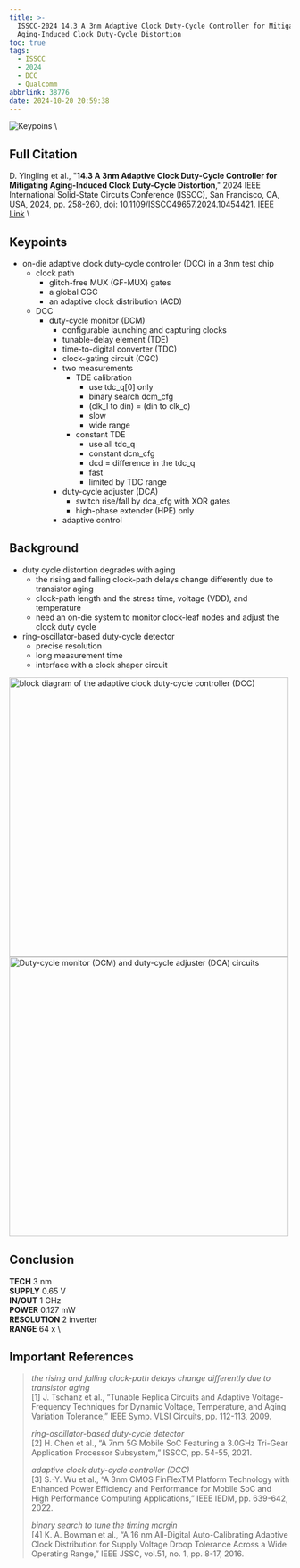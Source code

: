 ```yaml
---
title: >-
  ISSCC-2024 14.3 A 3nm Adaptive Clock Duty-Cycle Controller for Mitigating
  Aging-Induced Clock Duty-Cycle Distortion
toc: true
tags:
  - ISSCC
  - 2024
  - DCC
  - Qualcomm
abbrlink: 38776
date: 2024-10-20 20:59:38
---
```


![Keypoins](https://s21.ax1x.com/2024/10/20/pAaUoGT.png) \

## Full Citation

D. Yingling et al., "**14.3 A 3nm Adaptive Clock Duty-Cycle Controller for Mitigating Aging-Induced Clock Duty-Cycle Distortion**," 2024 IEEE International Solid-State Circuits Conference (ISSCC), San Francisco, CA, USA, 2024, pp. 258-260, doi: 10.1109/ISSCC49657.2024.10454421.
[IEEE Link](https://ieeexplore.ieee.org/document/10454421) \

## Keypoints

- on-die adaptive clock duty-cycle controller (DCC) in a 3nm test chip
  - clock path
    - glitch-free MUX (GF-MUX) gates
    - a global CGC
    - an adaptive clock distribution (ACD)
  - DCC
    - duty-cycle monitor (DCM)
      - configurable launching and capturing clocks
      - tunable-delay element (TDE)
      - time-to-digital converter (TDC)
      - clock-gating circuit (CGC)
      - two measurements
        - TDE calibration
          - use tdc_q[0] only
          - binary search dcm_cfg
          - (clk_l to din)  =  (din to clk_c)
          - slow
          - wide range
        - constant TDE
          - use all tdc_q
          - constant dcm_cfg
          - dcd = difference in the tdc_q
          - fast
          - limited by TDC range
      - duty-cycle adjuster (DCA)
        - switch rise/fall by dca_cfg with XOR gates
        - high-phase extender (HPE) only
      - adaptive control

## Background

- duty cycle distortion degrades with aging
  - the rising and falling clock-path delays change differently due to transistor aging
  - clock-path length and the stress time, voltage (VDD), and temperature
  - need an on-die system to monitor clock-leaf nodes and adjust the clock duty cycle
- ring-oscillator-based duty-cycle detector
  - precise resolution
  - long measurement time
  - interface with a clock shaper circuit

<img src="https://s21.ax1x.com/2024/10/20/pAaUIiV.png" width = "500" alt="block diagram of the adaptive clock duty-cycle controller (DCC)" align=center />

<img src="https://s21.ax1x.com/2024/10/20/pAaU4I0.png" width = "500" alt="Duty-cycle monitor (DCM) and duty-cycle adjuster (DCA) circuits" align=center />

## Conclusion

**TECH**  3 nm \
**SUPPLY**  0.65 V \
**IN/OUT**  1 GHz \
**POWER**  0.127 mW \
**RESOLUTION**  2 inverter \
**RANGE**  64 x \

## Important References

> *the rising and falling clock-path delays change differently due to transistor aging* \
> [1] J. Tschanz et al., “Tunable Replica Circuits and Adaptive Voltage-Frequency Techniques for Dynamic Voltage, Temperature, and Aging Variation Tolerance,” IEEE Symp. VLSI Circuits, pp. 112-113, 2009.
> 
> *ring-oscillator-based duty-cycle detector* \
> [2] H. Chen et al., “A 7nm 5G Mobile SoC Featuring a 3.0GHz Tri-Gear Application Processor Subsystem,” ISSCC, pp. 54-55, 2021.
> 
> *adaptive clock duty-cycle controller (DCC)* \
> [3] S.-Y. Wu et al., “A 3nm CMOS FinFlexTM Platform Technology with Enhanced Power Efficiency and Performance for Mobile SoC and High Performance Computing Applications,” IEEE IEDM, pp. 639-642, 2022.
> 
> *binary search to tune the timing margin* \
> [4] K. A. Bowman et al., “A 16 nm All-Digital Auto-Calibrating Adaptive Clock Distribution for Supply Voltage Droop Tolerance Across a Wide Operating Range,” IEEE JSSC, vol.51, no. 1, pp. 8-17, 2016.